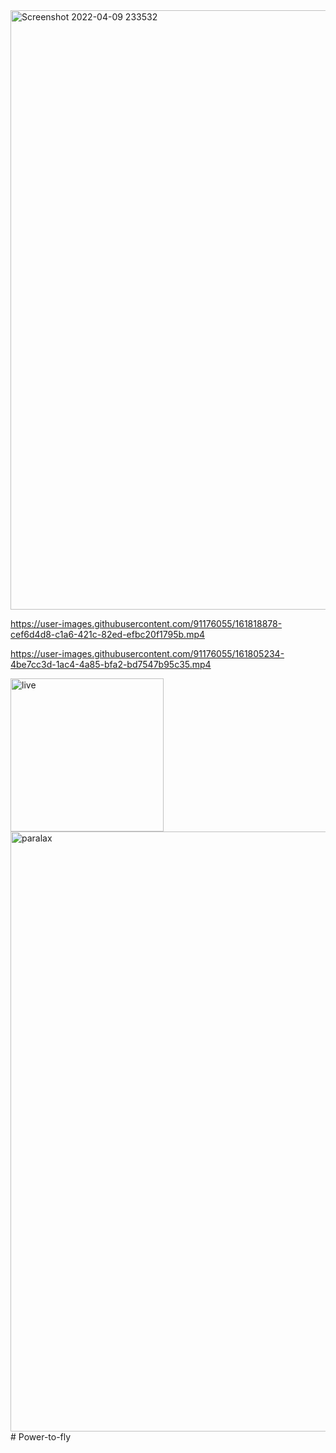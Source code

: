 <img width="959" alt="Screenshot 2022-04-09 233532" src="https://user-images.githubusercontent.com/91176055/162586301-d183e3fb-d0fb-48db-b247-5ef016cb10ae.png">


https://user-images.githubusercontent.com/91176055/161818878-cef6d4d8-c1a6-421c-82ed-efbc20f1795b.mp4



https://user-images.githubusercontent.com/91176055/161805234-4be7cc3d-1ac4-4a85-bfa2-bd7547b95c35.mp4

<img width="245" alt="live" src="https://user-images.githubusercontent.com/91176055/161411201-65d93616-9dd5-44e6-acad-cce39bbf7270.png">
<img width="960" alt="paralax" src="https://user-images.githubusercontent.com/91176055/161395454-32c5d558-b275-49e8-a66c-c9dbf9d07c8a.png">
# Power-to-fly
